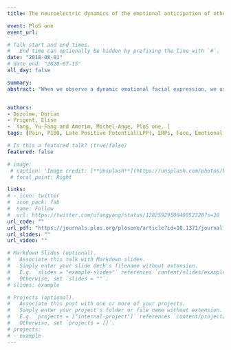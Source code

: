 ```yaml
---
title: The neuroelectric dynamics of the emotional anticipation of other people’s pain

event: PloS one
event_url: 

# Talk start and end times.
#   End time can optionally be hidden by prefixing the line with `#`.
date: "2018-08-01"
# date_end: "2020-07-15"
all_day: false

summary: 
abstract: "When we observe a dynamic emotional facial expression, we usually automatically anticipate how that expression will develop. Our objective was to study a neurocognitive biomarker of this anticipatory process for facial pain expressions, operationalized as a mismatch effect. For this purpose, we studied the behavioral and neuroelectric (Event-Related Potential, ERP) correlates, of a match or mismatch, between the intensity of an expression of pain anticipated by the participant, and the intensity of a static test expression of pain displayed with the use of a representational momentum paradigm. Here, the paradigm consisted in displaying a dynamic facial pain expression which suddenly disappeared, and participants had to memorize the final intensity of the dynamic expression. We compared ERPs in response to congruent (intensity the same as the one memorized) and incongruent (intensity different from the one memorized) static expression intensities displayed after the dynamic expression. This paradigm allowed us to determine the amplitude and direction of this intensity anticipation by measuring the observer’s memory bias. Results behaviorally showed that the anticipation was backward (negative memory bias) for high intensity expressions of pain (participants expected a return to a neutral state) and more forward (memory bias less negative, or even positive) for less intense expressions (participants expected increased intensity). Detecting mismatch (incongruent intensity) led to faster responses than detecting match (congruent intensity). The neuroelectric correlates of this mismatch effect in response to the testing of expression intensity ranged from P100 to LPP (Late Positive Potential). Path analysis and source localization suggested that the medial frontal gyrus was instrumental in mediating the mismatch effect through top-down influence on both the occipital and temporal regions. Moreover, having the facility to detect incongruent expressions, by anticipating emotional state, could be useful for prosocial behavior and the detection of trustworthiness."


authors:
- Dozolme, Dorian 
- Prigent, Elise
-  Yang, Yu-Fang and Amorim, Michel-Ange, PloS one. ]
tags: [Pain, P100, Late Positive Potential(LPP), ERPs, Face, Emotional facial expression]

# Is this a featured talk? (true/false)
featured: false

# image:
 # caption: 'Image credit: [**Unsplash**](https://unsplash.com/photos/bzdhc5b3Bxs)'
 # focal_point: Right

links:
# - icon: twitter
#  icon_pack: fab
#  name: Follow
#  url: https://twitter.com/ufangyang/status/1282592950048952320?s=20
url_code: ""
url_pdf: "https://journals.plos.org/plosone/article?id=10.1371/journal.pone.0200535"
url_slides: ""
url_video: ""

# Markdown Slides (optional).
#   Associate this talk with Markdown slides.
#   Simply enter your slide deck's filename without extension.
#   E.g. `slides = "example-slides"` references `content/slides/example-slides.md`.
#   Otherwise, set `slides = ""`.
# slides: example

# Projects (optional).
#   Associate this post with one or more of your projects.
#   Simply enter your project's folder or file name without extension.
#   E.g. `projects = ["internal-project"]` references `content/project/deep-learning/index.md`.
#   Otherwise, set `projects = []`.
# projects:
# - example
---
```

